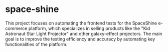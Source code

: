 # space-shine
This project focuses on automating the frontend tests for the SpaceShine e-commerce platform, which specializes in selling products like the "Kid Astronaut Star Light Projector" and other galaxy-effect projectors. The main goal is to improve the testing efficiency and accuracy by automating key functionalities of the platform.
